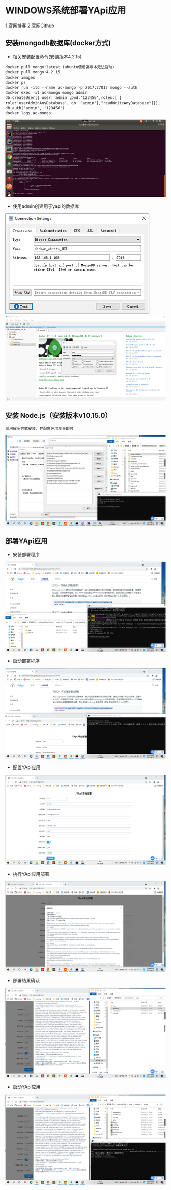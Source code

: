 # WINDOWS系统部署YApi应用
[1.官网博客](https://hellosean1025.github.io/yapi/devops/index.html)
[2.官网Github](https://github.com/ymfe/yapi)

## 安装mongodb数据库(docker方式)

- 相关安装配置命令(安装版本4.2.15)
```text
docker pull mongo:latest (ubuntu使用高版本无法启动)
docker pull mongo:4.2.15 
docker images
docker ps
docker run -itd --name ac-mongo -p 7017:27017 mongo --auth
docker exec -it ac-mongo mongo admin
db.createUser({ user:'admin',pwd:'123456',roles:[ { role:'userAdminAnyDatabase', db: 'admin'},"readWriteAnyDatabase"]});
db.auth('admin', '123456')
docker logs ac-mongo
```

![](./img/1.1.mongodb-install.png)

- 使用admin创建用于yapi的数据库

![](./img/1.2.mongodb-admin-login.jpg)
![](./img/1.3.create-yapi-db.png)

## 安装 Node.js（安装版本v10.15.0）
```text
采用解压方式安装，并配置环境变量即可
```

![](./img/node-install.jpg)

## 部署YApi应用
- 安装部署程序

![](./img/2.1.yapi-npm-install.jpg)

- 启动部署程序

![](./img/2.2.yapi-server-run.jpg)

- 配置YApi应用

![](./img/2.3.yapi-config.jpg)

- 执行YApi应用部署

![](./img/2.4.yapi-cli-apply%20.jpg)

- 部署结果确认

![](./img/2.5.yapi-cli-apply-result.jpg)

- 启动YApi应用

![](./img/3.1.yapi-app-run.jpg)